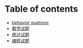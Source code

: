 # Table of contents

* [behavior quetions](README.md)
* [数学试题](shu-xue-shi-ti.md)
* [统计试题](tong-ji-shi-ti.md)
* [编程试题](bian-cheng-shi-ti.md)
